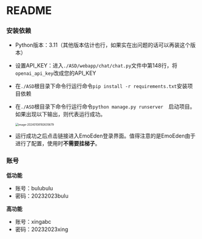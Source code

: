 # README

### 安装依赖

- Python版本：3.11（其他版本估计也行，如果实在出问题的话可以再装这个版本）

- 设置API_KEY：进入`./ASD/webapp/chat/chat.py`文件中第148行，将`openai_api_key`改成您的API_KEY

- 在`./ASD`根目录下命令行运行命令`pip install -r requirements.txt`安装项目依赖

- 在`./ASD`根目录下命令行运行命令`python manage.py runserver  `启动项目。如果出现以下输出，则代表运行成功。

  <img src="C:\Users\10235\AppData\Roaming\Typora\typora-user-images\image-20240108192635679.png" alt="image-20240108192635679" style="zoom:50%;" />

- 运行成功之后点击链接进入EmoEden登录界面。值得注意的是EmoEden由于进行了配置，使用时**不需要挂梯子**。



### 账号

**低功能**

- 账号：bulubulu
- 密码：20232023bulu

**高功能**

- 账号：xingabc
- 密码：20232023xing

